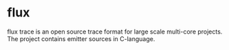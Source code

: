 # flux
flux trace is an open source trace format for large scale multi-core projects. The project contains emitter sources in C-language.
